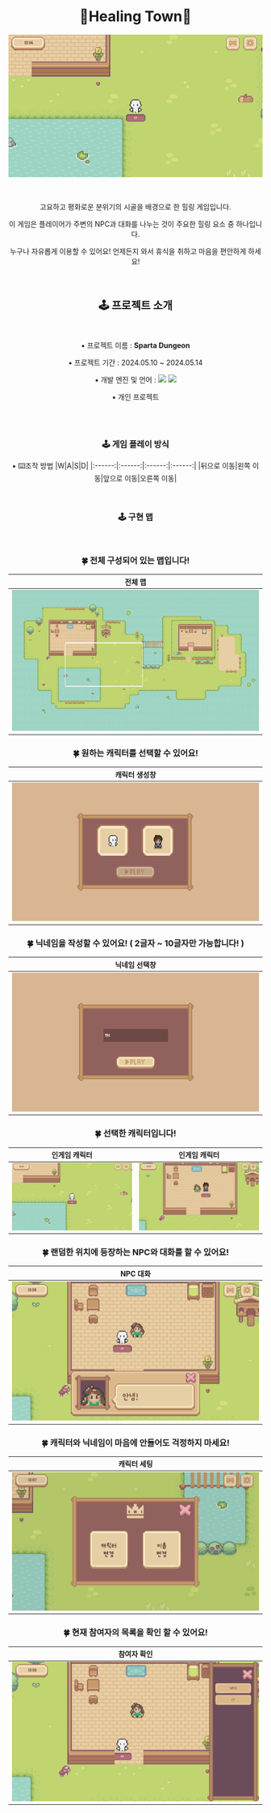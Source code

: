 <h1 align = "center"><b>🌳Healing Town🌳</b></h1>
<div align = "center">
 
![Title](https://github.com/choiyunhwa/HealingTown/blob/main/ReadMeImg/Game.PNG)

</div>
</br>
<div align = "center"> 
 
고요하고 평화로운 분위기의 시골을 배경으로 한 힐링 게임입니다.

이 게임은 플레이어가 주변의 NPC과 대화를 나누는 것이 주요한 힐링 요소 중 하나입니다.

누구나 자유롭게 이용할 수 있어요! 언제든지 와서 휴식을 취하고 마음을 편안하게 하세요!

</div>
</br>
<h2 align = "center"><b>🕹 프로젝트 소개 </b></h2>
</br>

<div align = "center">
 
▪ 프로젝트 이름 : <b>Sparta Dungeon</b>
 
▪ 프로젝트 기간 : 2024.05.10 ~ 2024.05.14

▪ 개발 엔진 및 언어 : 
<img src="https://img.shields.io/badge/c%23-%23239120.svg?style=for-the-badge&logo=c-sharp&logoColor=white"/>
<img src="https://img.shields.io/badge/unity%20-%23000000.svg?&style=for-the-badge&logo=unity&logoColor=white"/>

▪ 개인 프로젝트

</br>
</br>
<h3 align = "center"><b>🕹 게임 플레이 방식</b></h3>

▪ ⌨️조작 방법
|W|A|S|D|
|:------:|:------:|:------:|:------:|
|뒤으로 이동|왼쪽 이동|앞으로 이동|오른쪽 이동|

</br>
<h3 align = "center"><b>🕹 구현 맵</b></h3>

</br>

<h3>🍀 전체 구성되어 있는 맵입니다!</h3>

|전체 맵|
|:------:|
|![Init](https://github.com/choiyunhwa/HealingTown/blob/main/ReadMeImg/Map.png)|

<h3>🍀 원하는 캐릭터를 선택할 수 있어요!</h3>

|캐릭터 생성창|
|:------:|
|![Init](https://github.com/choiyunhwa/HealingTown/blob/main/ReadMeImg/CharacterChoice.PNG)|

<h3>🍀 닉네임을 작성할 수 있어요! ( 2글자 ~ 10글자만 가능합니다! )</h3>

|닉네임 선택창|
|:------:|
|![Init](https://github.com/choiyunhwa/HealingTown/blob/main/ReadMeImg/nameSetting.PNG)|

<h3>🍀 선택한 캐릭터입니다!</h3>

|인게임 캐릭터|인게임 캐릭터|
|:------:|:------:|
|![Init](https://github.com/choiyunhwa/HealingTown/blob/main/ReadMeImg/Game.PNG)|![Init2](https://github.com/choiyunhwa/HealingTown/blob/main/ReadMeImg/Character.PNG)|

<h3>🍀 랜덤한 위치에 등장하는 NPC와 대화를 할 수 있어요!</h3>

|NPC 대화|
|:------:|
|![Init](https://github.com/choiyunhwa/HealingTown/blob/main/ReadMeImg/NPC.PNG)|

<h3>🍀 캐릭터와 닉네임이 마음에 안들어도 걱정하지 마세요!</h3>

|캐릭터 세팅|
|:------:|
|![Init](https://github.com/choiyunhwa/HealingTown/blob/main/ReadMeImg/SettingView.PNG)|

<h3>🍀 현재 참여자의 목록을 확인 할 수 있어요!</h3>

|참여자 확인|
|:------:|
|![Init](https://github.com/choiyunhwa/HealingTown/blob/main/ReadMeImg/GameList.PNG)|



</div>

